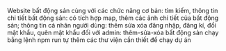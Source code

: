 Website bất động sản cùng với các chức năng cơ bản: tìm kiếm, thông tin chi tiết bất động sản: có tích hợp map, thêm các ảnh chi tiết của bất động sản; thông tin cá nhân người dùng: thêm sửa xóa
đăng nhập, đăng kí, đổi mật khẩu, quên mật khẩu
đối với admin: thêm-sửa-xóa bất động sản
chạy bằng lệnh npm run
tự thêm các thư viện cần thiết để chạy dự án
